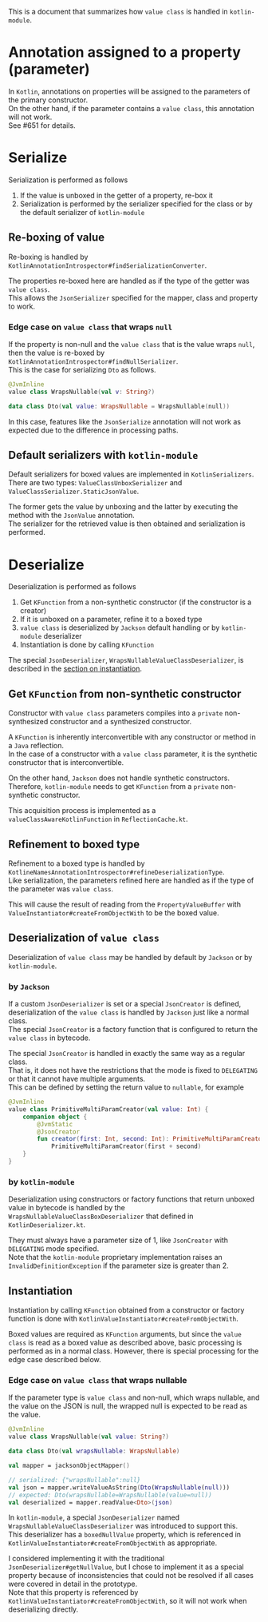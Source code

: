 This is a document that summarizes how `value class` is handled in `kotlin-module`.

# Annotation assigned to a property (parameter)
In `Kotlin`, annotations on properties will be assigned to the parameters of the primary constructor.  
On the other hand, if the parameter contains a `value class`, this annotation will not work.  
See #651 for details.

# Serialize
Serialization is performed as follows

1. If the value is unboxed in the getter of a property, re-box it
2. Serialization is performed by the serializer specified for the class or by the default serializer of `kotlin-module`

## Re-boxing of value
Re-boxing is handled by `KotlinAnnotationIntrospector#findSerializationConverter`.

The properties re-boxed here are handled as if the type of the getter was `value class`.  
This allows the `JsonSerializer` specified for the mapper, class and property to work.

### Edge case on `value class` that wraps `null`
If the property is non-null and the `value class` that is the value wraps `null`,
then the value is re-boxed by `KotlinAnnotationIntrospector#findNullSerializer`.  
This is the case for serializing `Dto` as follows.

```kotlin
@JvmInline
value class WrapsNullable(val v: String?)

data class Dto(val value: WrapsNullable = WrapsNullable(null))
```

In this case, features like the `JsonSerialize` annotation will not work as expected due to the difference in processing paths.

## Default serializers with `kotlin-module`
Default serializers for boxed values are implemented in `KotlinSerializers`.  
There are two types: `ValueClassUnboxSerializer` and `ValueClassSerializer.StaticJsonValue`.

The former gets the value by unboxing and the latter by executing the method with the `JsonValue` annotation.  
The serializer for the retrieved value is then obtained and serialization is performed.

# Deserialize
Deserialization is performed as follows

1. Get `KFunction` from a non-synthetic constructor (if the constructor is a creator)
2. If it is unboxed on a parameter, refine it to a boxed type
3. `value class` is deserialized by `Jackson` default handling or by `kotlin-module` deserializer
4. Instantiation is done by calling `KFunction`

The special `JsonDeserializer`, `WrapsNullableValueClassDeserializer`, is described in the [section on instantiation](#Instantiation).

## Get `KFunction` from non-synthetic constructor
Constructor with `value class` parameters compiles into a `private` non-synthesized constructor and a synthesized constructor.

A `KFunction` is inherently interconvertible with any constructor or method in a `Java` reflection.  
In the case of a constructor with a `value class` parameter, it is the synthetic constructor that is interconvertible.

On the other hand, `Jackson` does not handle synthetic constructors.  
Therefore, `kotlin-module` needs to get `KFunction` from a `private` non-synthetic constructor.

This acquisition process is implemented as a `valueClassAwareKotlinFunction` in `ReflectionCache.kt`.

## Refinement to boxed type
Refinement to a boxed type is handled by `KotlineNamesAnnotationIntrospector#refineDeserializationType`.  
Like serialization, the parameters refined here are handled as if the type of the parameter was `value class`.

This will cause the result of reading from the `PropertyValueBuffer` with `ValueInstantiator#createFromObjectWith` to be the boxed value.

## Deserialization of `value class`
Deserialization of `value class` may be handled by default by `Jackson` or by `kotlin-module`.

### by `Jackson`
If a custom `JsonDeserializer` is set or a special `JsonCreator` is defined,
deserialization of the `value class` is handled by `Jackson` just like a normal class.  
The special `JsonCreator` is a factory function that is configured to return the `value class` in bytecode.

The special `JsonCreator` is handled in exactly the same way as a regular class.  
That is, it does not have the restrictions that the mode is fixed to `DELEGATING`
or that it cannot have multiple arguments.  
This can be defined by setting the return value to `nullable`, for example

```kotlin
@JvmInline
value class PrimitiveMultiParamCreator(val value: Int) {
    companion object {
        @JvmStatic
        @JsonCreator
        fun creator(first: Int, second: Int): PrimitiveMultiParamCreator? =
            PrimitiveMultiParamCreator(first + second)
    }
}
```

### by `kotlin-module`
Deserialization using constructors or factory functions that return unboxed value in bytecode
is handled by the `WrapsNullableValueClassBoxDeserializer` that defined in `KotlinDeserializer.kt`.  

They must always have a parameter size of 1, like `JsonCreator` with `DELEGATING` mode specified.  
Note that the `kotlin-module` proprietary implementation raises an `InvalidDefinitionException`
if the parameter size is greater than 2.

## Instantiation
Instantiation by calling `KFunction` obtained from a constructor or factory function is done with `KotlinValueInstantiator#createFromObjectWith`.

Boxed values are required as `KFunction` arguments, but since the `value class` is read as a boxed value as described above,
basic processing is performed as in a normal class.
However, there is special processing for the edge case described below.

### Edge case on `value class` that wraps nullable
If the parameter type is `value class` and non-null, which wraps nullable, and the value on the JSON is null,
the wrapped null is expected to be read as the value.

```kotlin
@JvmInline
value class WrapsNullable(val value: String?)

data class Dto(val wrapsNullable: WrapsNullable)

val mapper = jacksonObjectMapper()

// serialized: {"wrapsNullable":null}
val json = mapper.writeValueAsString(Dto(WrapsNullable(null)))
// expected: Dto(wrapsNullable=WrapsNullable(value=null))
val deserialized = mapper.readValue<Dto>(json)
```

In `kotlin-module`, a special `JsonDeserializer` named `WrapsNullableValueClassDeserializer` was introduced to support this.  
This deserializer has a `boxedNullValue` property,
which is referenced in `KotlinValueInstantiator#createFromObjectWith` as appropriate.

I considered implementing it with the traditional `JsonDeserializer#getNullValue`,
but I chose to implement it as a special property because of inconsistencies that could not be resolved
if all cases were covered in detail in the prototype.  
Note that this property is referenced by `KotlinValueInstantiator#createFromObjectWith`,
so it will not work when deserializing directly.
